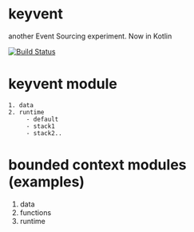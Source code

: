 # keyvent
another Event Sourcing experiment. Now in  Kotlin

[![Build Status](https://travis-ci.org/rodolfodpk/keyvent.svg?branch=kotlin-gson)](https://travis-ci.org/rodolfodpk/keyvent)
   
# keyvent module

    1. data
    2. runtime
         - default
         - stack1
         - stack2..
       
# bounded context modules (examples)
   1. data
   2. functions 
   3. runtime
   